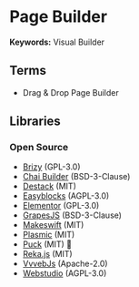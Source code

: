 # Page Builder

<!--
https://www.youtube.com/watch?v=INNjkgE5p0o
https://www.youtube.com/watch?v=QGXUUXy0AMw
-->

**Keywords:** Visual Builder

## Terms

- Drag & Drop Page Builder

## Libraries

<!--
https://prismic.io
https://uigenerator.org
https://mitosis.builder.io
https://mightymeldfortailwind.com
https://versoly.com/tailwind-page-builder
https://graygrids.com/tailwind-builder
https://loopple.com/tailwind
https://devwares.com/windframe
https://devdojo.com
https://shuffle.dev
https://aipage.dev
https://ycode.com
https://flutterflow.io
https://divjoy.com
https://codux.com
-->

### Open Source

- [Brizy](https://github.com/ThemeFuse/Brizy) (GPL-3.0)
- [Chai Builder](/chaibuilder/README.md) (BSD-3-Clause)
- [Destack](/destack/README.md) (MIT)
- [Easyblocks](https://github.com/easyblockshq/easyblocks) (AGPL-3.0)
- [Elementor](/elementor.md) (GPL-3.0)
- [GrapesJS](https://github.com/GrapesJS/grapesjs) (BSD-3-Clause)
- [Makeswift](/makeswift.md) (MIT)
- [Plasmic](/plasmic/README.md) (MIT)
- [Puck](/puck/README.md) (MIT) 🌟
- [Reka.js](/reka.js/README.md) (MIT)
- [VvvebJs](https://github.com/givanz/VvvebJs) (Apache-2.0)
- [Webstudio](https://github.com/webstudio-is/webstudio) (AGPL-3.0)

<!--
https://github.com/builderio/builder (MIT)
https://github.com/gridaco/grida (Apache-2.0)
https://github.com/p3ol/oak (MIT)
https://github.com/MicrogenSite/microgen (MIT)
https://github.com/prevwong/craft.js (MIT)
https://github.com/rowyio/buildship (MIT)

https://github.com/maglevhq/maglev-core (MIT)
https://github.com/premieroctet/openchakra
-->

<!--
Old

https://github.com/blocks/blocks
https://github.com/pilotpirxie/visual-editor
-->

<!--
Design

https://github.com/tailwindcollections/website-builder | https://tailwindcollections-website-builder.netlify.app
-->
